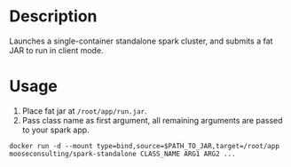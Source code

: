 # Description

Launches a single-container standalone spark cluster, and submits a fat JAR to run in client mode. 

# Usage

1. Place fat jar at `/root/app/run.jar`.
2. Pass class name as first argument, all remaining arguments are passed to your spark app. 

```
docker run -d --mount type=bind,source=$PATH_TO_JAR,target=/root/app mooseconsulting/spark-standalone CLASS_NAME ARG1 ARG2 ...
```
